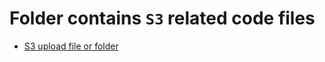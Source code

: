 # Folder contains `S3` related code files

- [S3 upload file or folder](https://github.com/jamalshahverdiev/aws-cli-bash/tree/main/s3/upload_file_or_folder)